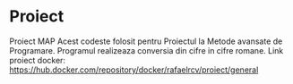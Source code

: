 # Proiect
Proiect MAP
Acest codeste folosit pentru Proiectul la Metode avansate de Programare.
Programul realizeaza conversia din cifre in cifre romane.
Link proiect docker: https://hub.docker.com/repository/docker/rafaelrcv/proiect/general
